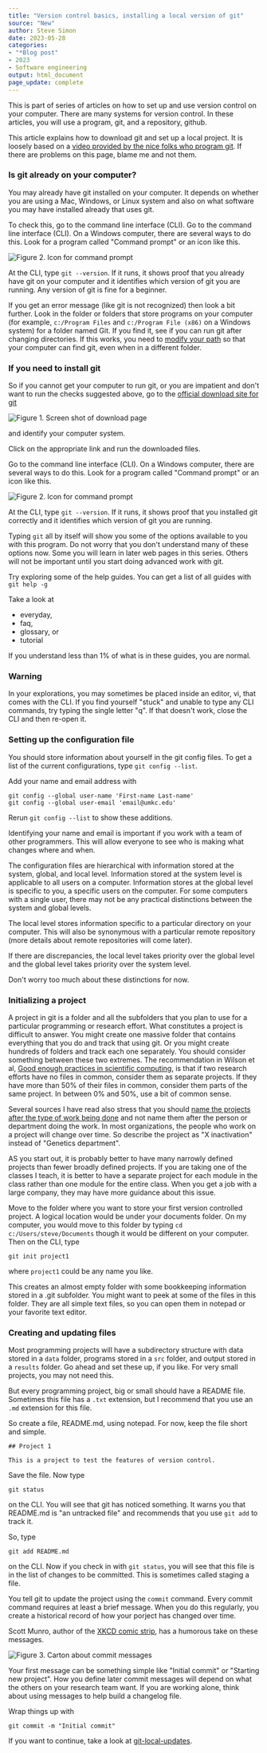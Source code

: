 ```yaml
---
title: "Version control basics, installing a local version of git"
source: "New"
author: Steve Simon
date: 2023-05-28
categories:
- "*Blog post"
- 2023
- Software engineering
output: html_document
page_update: complete
---
```


This is part of series of articles on how to set up and use version control on your computer. There are many systems for version control. In these articles, you will use a program, git, and a repository, github.

This article explains how to download git and set up a local project. It is loosely based on a [video provided by the nice folks who program git][git1]. If there are problems on this page, blame me and not them.

[git1]: https://git-scm.com/video/get-going

<!---more--->

### Is git already on your computer?

You may already have git installed on your computer. It depends on whether you are using a Mac, Windows, or Linux system and also on what software you may have installed already that uses git.

To check this, go to the command line interface (CLI). Go to the command line interface (CLI). On a Windows computer, there are several ways to do this. Look for a program called "Command prompt" or an icon like this.

![Figure 2. Icon for command prompt](http://www.pmean.com/new-images/23/installing-git-02.png)

At the CLI, type `git --version`. If it runs, it shows proof that you already have git on your computer and it identifies which version of git you are running. Any version of git is fine for a beginner.

If you get an error message (like git is not recognized) then look a bit further. Look in the folder or folders that store programs on your computer (for example, `c:/Program Files` and `c:/Program File (x86)` on a Windows system) for a folder named Git. If you find it, see if you can run git after changing directories. If this works, you need to [modify your path][del1] so that your computer can find git, even when in a different folder.

[del1]: https://www.delftstack.com/howto/git/add-git-to-path-on-windows/

### If you need to install git

So if you cannot get your computer to run git, or you are impatient and don't want to run the checks suggested above, go to the [official download site for git][git2]

[git2]: https://git-scm.com/downloads

![Figure 1. Screen shot of download page](http://www.pmean.com/new-images/23/installing-git-01.png)

and identify your computer system. 

Click on the appropriate link and run the downloaded files.

Go to the command line interface (CLI). On a Windows computer, there are several ways to do this. Look for a program called "Command prompt" or an icon like this.

![Figure 2. Icon for command prompt](http://www.pmean.com/new-images/23/installing-git-02.png)

At the CLI, type `git --version`. If it runs, it shows proof that you installed git correctly and it identifies which version of git you are running.

Typing `git` all by itself will show you some of the options available to you with this program. Do not worry that you don't understand many of these options now. Some you will learn in later web pages in this series. Others will not be important until you start doing advanced work with git.

Try exploring some of the help guides.  You can get a list of all guides with `git help -g`

Take a look at 

+ everyday,
+ faq,
+ glossary, or
+ tutorial

If you understand less than 1% of what is in these guides, you are normal.

### Warning

In your explorations, you may sometimes be placed inside an editor, vi, that comes with the CLI. If you find yourself "stuck" and unable to type any CLI commands, try typing the single letter "q". If that doesn't work, close the CLI and then re-open it.

### Setting up the configuration file

You should store information about yourself in the git config files. To get a list of the current configurations, type `git config --list`.

Add your name and email address with

```
git config --global user-name 'First-name Last-name'
git config --global user-email 'email@umkc.edu'
```

Rerun `git config --list` to show these additions.

Identifying your name and email is important if you work with a team of other programmers. This will allow everyone to see who is making what changes where and when.

The configuration files are hierarchical with information stored at the system, global, and local level. Information stored at the system level is applicable to all users on a computer. Information stores at the global level is specific to you, a specific users on the computer. For some computers with a single user, there may not be any practical distinctions between the system and global levels.

The local level stores information specific to a particular directory on your computer. This will also be synonymous with a particular remote repository (more details about remote repositories will come later).

If there are discrepancies, the local level takes priority over the global level and the global level takes priority over the system level.

Don't worry too much about these distinctions for now.

### Initializing a project

A project in git is a folder and all the subfolders that you plan to use for a particular programming or research effort. What constitutes a project is difficult to answer. You might create one massive folder that contains everything that you do and track that using git. Or you might create hundreds of folders and track each one separately. You should consider something between these two extremes. The recommendation in Wilson et al, [Good enough practices in scientific computing][wil1], is that if two research efforts have no files in common, consider them as separate projects. If they have more than 50% of their files in common, consider them parts of the same project. In between 0% and 50%, use a bit of common sense.

[wil1]: https://journals.plos.org/ploscompbiol/article?id=10.1371/journal.pcbi.1005510

Several sources I have read also stress that you should [name the projects after the type of work being done][hem2] and not name them after the person or department doing the work. In most organizations, the people who work on a project will change over time. So describe the project as "X inactivation" instead of "Genetics department".

[hem2]: https://blogs.sas.com/content/sasdummy/2020/11/10/sas-projects-git/

AS you start out, it is probably better to have many narrowly defined projects than fewer broadly defined projects. If you are taking one of the classes I teach, it is better to have a separate project for each module in the class rather than one module for the entire class. When you get a job with a large company, they may have more guidance about this issue.

Move to the folder where you want to store your first version controlled project. A logical location would be under your documents folder. On my computer, you would move to this folder by typing `cd c:/Users/steve/Documents` though it would be different on your computer. Then on the CLI, type

```
git init project1
```

where `project1` could be any name you like.

This creates an almost empty folder with some bookkeeping information stored in a .git subfolder. You might want to peek at some of the files in this folder. They are all simple text files, so you can open them in notepad or your favorite text editor.

### Creating and updating files

Most programming projects will have a subdirectory structure with data stored in a `data` folder, programs stored in a `src` folder, and output stored in a `results` folder. Go ahead and set these up, if you like. For very small projects, you may not need this.

But every programming project, big or small should have a README file. Sometimes this file has a `.txt` extension, but I recommend that you use an `.md` extension for this file.

So create a file, README.md, using notepad. For now, keep the file short and simple.

```
## Project 1

This is a project to test the features of version control.
```

Save the file. Now type 

```
git status
```

on the CLI. You will see that git has noticed something. It warns you that README.md is "an untracked file" and recommends that you use `git add` to track it.

So, type

```
git add README.md
```

on the CLI. Now if you check in with `git status`, you will see that this file is in the list of changes to be committed. This is sometimes called staging a file.

You tell git to update the project using the `commit` command. Every commit command requires at least a brief message. When you do this regularly, you create a historical record of how your porject has changed over time.

Scott Munro, author of the [XKCD comic strip][xkc1], has a humorous take on these messages.

[xkc1]: https://xkcd.com/

![Figure 3. Carton about commit messages](https://imgs.xkcd.com/comics/git_commit.png)

Your first message can be something simple like "Initial commit" or "Starting new project". How you define later commit messages will depend on what the others on your research team want. If you are working alone, think about using messages to help build a changelog file.

Wrap things up with 

```
git commit -m "Initial commit"
```

If you want to continue, take a look at [git-local-updates][sim3].

[sim3]: ../git-local-updates 
